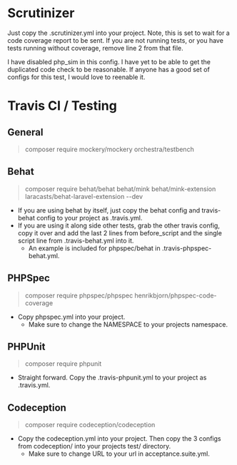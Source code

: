 # Scrutinizer

Just copy the .scrutinizer.yml into your project.  Note, this is set to wait for a code coverage report to be sent.  If you are not running tests, or you have tests running without coverage, remove line 2 from that file. 

I have disabled php_sim in this config.  I have yet to be able to get the duplicated code check to be reasonable.  If anyone has a good set of configs for this test, I would love to reenable it.

# Travis CI / Testing

## General

> composer require mockery/mockery orchestra/testbench

## Behat

> composer require behat/behat behat/mink behat/mink-extension laracasts/behat-laravel-extension --dev

- If you are using behat by itself, just copy the behat config and travis-behat config to your project as .travis.yml.
- If you are using it along side other tests, grab the other travis config, copy it over and add the last 2 lines from before_script and the single script line from .travis-behat.yml into it.
    - An example is included for phpspec/behat in .travis-phpspec-behat.yml.
    
## PHPSpec

> composer require phpspec/phpspec henrikbjorn/phpspec-code-coverage

- Copy phpspec.yml into your project.
    - Make sure to change the NAMESPACE to your projects namespace.

## PHPUnit

> composer require phpunit

- Straight forward.  Copy the .travis-phpunit.yml to your project as .travis.yml.

## Codeception

> composer require codeception/codeception

- Copy the codeception.yml into your project.  Then copy the 3 configs from codeception/ into your projects test/ directory.
    - Make sure to change URL to your url in acceptance.suite.yml.
